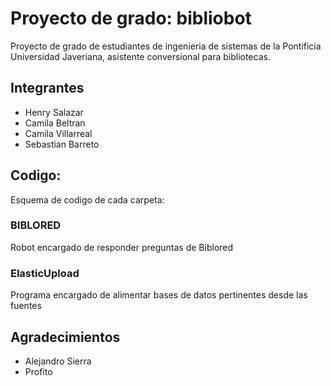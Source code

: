 # Proyecto de grado: bibliobot

Proyecto de grado de estudiantes de ingenieria de sistemas de la Pontificia Universidad Javeriana, asistente conversional para bibliotecas.

## Integrantes

* Henry Salazar
* Camila Beltran
* Camila Villarreal
* Sebastian Barreto


## Codigo:

Esquema de codigo de cada carpeta:

### BIBLORED

Robot encargado de responder preguntas de Biblored

### ElasticUpload

Programa encargado de alimentar bases de datos pertinentes desde las fuentes

## Agradecimientos

* Alejandro Sierra
* Profito
